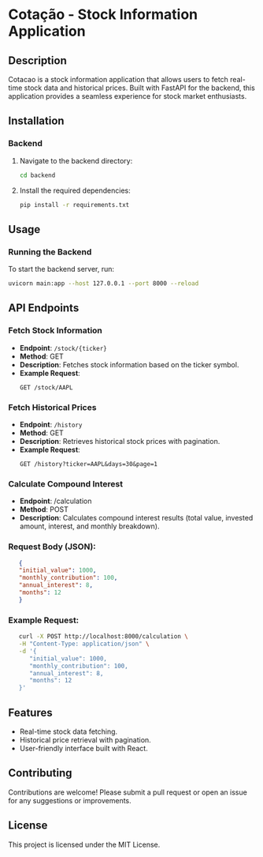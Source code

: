 # Cotação - Stock Information Application

## Description
Cotacao is a stock information application that allows users to fetch real-time stock data and historical prices. Built with FastAPI for the backend, this application provides a seamless experience for stock market enthusiasts.

## Installation

### Backend
1. Navigate to the backend directory:
   ```bash
   cd backend
   ```
2. Install the required dependencies:
   ```bash
   pip install -r requirements.txt
   ```

## Usage

### Running the Backend
To start the backend server, run:
```bash
uvicorn main:app --host 127.0.0.1 --port 8000 --reload
```

## API Endpoints

### Fetch Stock Information
- **Endpoint**: `/stock/{ticker}`
- **Method**: GET
- **Description**: Fetches stock information based on the ticker symbol.
- **Example Request**: 
  ```
  GET /stock/AAPL
  ```

### Fetch Historical Prices
- **Endpoint**: `/history`
- **Method**: GET
- **Description**: Retrieves historical stock prices with pagination.
- **Example Request**: 
  ```
  GET /history?ticker=AAPL&days=30&page=1
  ```

### Calculate Compound Interest
- **Endpoint**: /calculation
- **Method**: POST
- **Description**: Calculates compound interest results (total value, invested amount, interest, and monthly breakdown).

### Request Body (JSON):

```json
   {
   "initial_value": 1000,
   "monthly_contribution": 100,
   "annual_interest": 8,
   "months": 12
   }
```

### Example Request:

```bash
   curl -X POST http://localhost:8000/calculation \
   -H "Content-Type: application/json" \
   -d '{
      "initial_value": 1000,
      "monthly_contribution": 100,
      "annual_interest": 8,
      "months": 12
   }'
```

## Features
- Real-time stock data fetching.
- Historical price retrieval with pagination.
- User-friendly interface built with React.

## Contributing
Contributions are welcome! Please submit a pull request or open an issue for any suggestions or improvements.

## License
This project is licensed under the MIT License.
